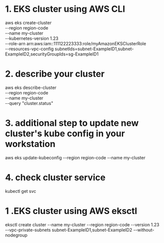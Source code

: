 # 1. EKS cluster using AWS CLI
aws eks create-cluster \
  --region region-code \
  --name my-cluster \
  --kubernetes-version 1.23 \
  --role-arn arn:aws:iam::111122223333:role/myAmazonEKSClusterRole \
  --resources-vpc-config subnetIds=subnet-ExampleID1,subnet-ExampleID2,securityGroupIds=sg-ExampleID1

# 2. describe your cluster 
aws eks describe-cluster \
    --region region-code \
    --name my-cluster \
    --query "cluster.status"

# 3. additional step to update new cluster's kube config in your workstation
aws eks update-kubeconfig --region region-code --name my-cluster

# 4. check cluster service 
kubectl get svc

# 1 .EKS cluster using AWS eksctl
eksctl create cluster --name my-cluster --region region-code --version 1.23 --vpc-private-subnets subnet-ExampleID1,subnet-ExampleID2 --without-nodegroup